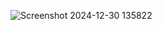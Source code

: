 ![Screenshot 2024-12-30 135822](https://github.com/user-attachments/assets/f9709e2b-6119-412a-ac3a-2b214d0440a6)
